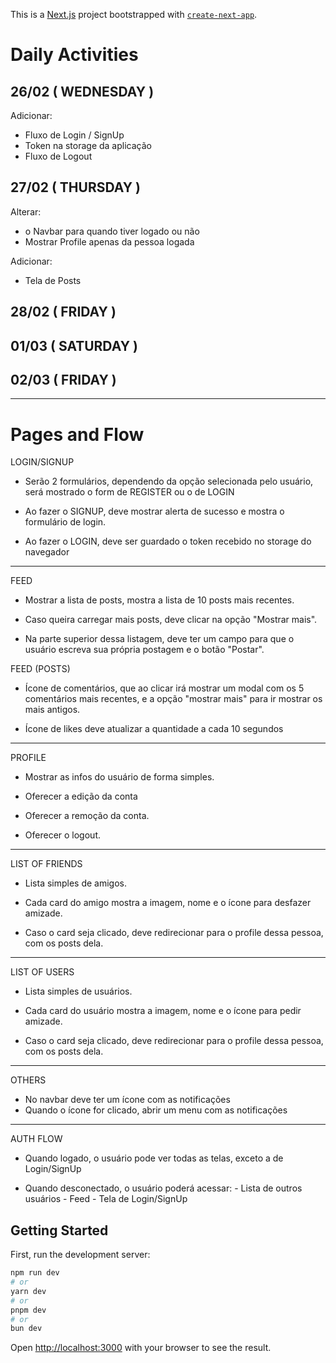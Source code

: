 This is a [Next.js](https://nextjs.org) project bootstrapped with [`create-next-app`](https://nextjs.org/docs/app/api-reference/cli/create-next-app).


# Daily Activities

## 26/02               ( WEDNESDAY )

Adicionar: 
- Fluxo de Login / SignUp
- Token na storage da aplicação
- Fluxo de Logout

## 27/02               ( THURSDAY )

Alterar:
- o Navbar para quando tiver logado ou não
- Mostrar Profile apenas da pessoa logada

Adicionar: 
- Tela de Posts


## 28/02               ( FRIDAY )


## 01/03               ( SATURDAY )


## 02/03               ( FRIDAY )





__________________

# Pages and Flow

LOGIN/SIGNUP

- Serão 2 formulários, dependendo da opção selecionada pelo usuário, será mostrado o form de REGISTER ou o de LOGIN

- Ao fazer o SIGNUP, deve mostrar alerta de sucesso e mostra o formulário de login.
- Ao fazer o LOGIN, deve ser guardado o token recebido no storage do navegador

__________________

FEED

- Mostrar a lista de posts, mostra a lista de 10 posts mais recentes.

- Caso queira carregar mais posts, deve clicar na opção "Mostrar mais".

- Na parte superior dessa listagem, deve ter um campo para que o usuário escreva sua própria postagem e o botão "Postar".


FEED (POSTS)

- Ícone de comentários, que ao clicar irá mostrar um modal com os 5 comentários mais recentes, e a opção "mostrar mais" para ir mostrar os mais antigos.

- Ícone de likes deve atualizar a quantidade a cada 10 segundos

__________________

PROFILE

- Mostrar as infos do usuário de forma simples.

- Oferecer a edição da conta

- Oferecer a remoção da conta.

- Oferecer o logout.

__________________

LIST OF FRIENDS

- Lista simples de amigos.

- Cada card do amigo mostra a imagem, nome e o ícone para desfazer amizade.

- Caso o card seja clicado, deve redirecionar para o profile dessa pessoa, com os posts dela.

__________________

LIST OF USERS

- Lista simples de usuários.

- Cada card do usuário mostra a imagem, nome e o ícone para pedir amizade.

- Caso o card seja clicado, deve redirecionar para o profile dessa pessoa, com os posts dela.

__________________

OTHERS

- No navbar deve ter um ícone com as notificações
- Quando o ícone for clicado, abrir um menu com as notificações

__________________

AUTH FLOW

- Quando logado, o usuário pode ver todas as telas, exceto a de Login/SignUp

- Quando desconectado, o usuário poderá acessar:
        - Lista de outros usuários
        - Feed 
        - Tela de Login/SignUp




## Getting Started

First, run the development server:

```bash
npm run dev
# or
yarn dev
# or
pnpm dev
# or
bun dev
```

Open [http://localhost:3000](http://localhost:3000) with your browser to see the result.
